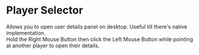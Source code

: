 # Player Selector
Allows you to open user details panel on desktop. Useful till there's native implementation.<br>
Hold the Right Mouse Button then click the Left Mouse Button while pointing at another player to open their details.
